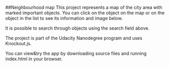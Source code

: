 ##Neighbourhood map
This project represents a map of the city area with marked important objects.
You can click on the object on the map or on the object in the list to see its information and image below.

It is possible to search through objects using the search field above.

The project is part of the Udacity Nanodegree program and uses Knockout.js.

You can view&try the app by downloading source files and running index.html in your browser.
